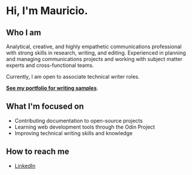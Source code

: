 # Hi, I'm Mauricio.

## Who I am
Analytical, creative, and highly empathetic communications professional with strong skills in research, writing, and editing. Experienced in planning and managing communications projects and working with subject matter experts and cross-functional teams. 

Currently, I am open to associate technical writer roles. 

**[See my portfolio for writing samples](https://mdoming10.github.io/my-personal-site/)**.

## What I'm focused on
- Contributing documentation to open-source projects
- Learning web development tools through the Odin Project
- Improving technical writing skills and knowledge

## How to reach me
- [LinkedIn](https://www.linkedin.com/in/mauricio-dominguez)





